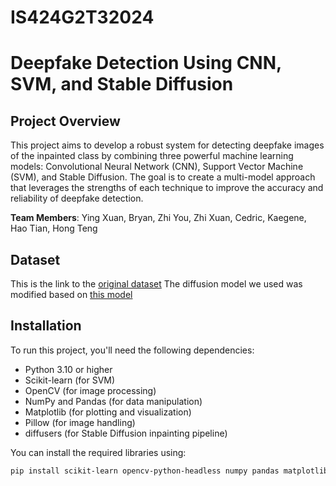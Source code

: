 # IS424G2T32024

# Deepfake Detection Using CNN, SVM, and Stable Diffusion

## Project Overview
This project aims to develop a robust system for detecting deepfake images of the inpainted class by combining three powerful machine learning models: Convolutional Neural Network (CNN), Support Vector Machine (SVM), and Stable Diffusion. The goal is to create a multi-model approach that leverages the strengths of each technique to improve the accuracy and reliability of deepfake detection.

**Team Members**: Ying Xuan, Bryan, Zhi You, Zhi Xuan, Cedric, Kaegene, Hao Tian, Hong Teng

## Dataset
This is the link to the [original dataset](https://www.kaggle.com/datasets/danielmao2019/deepfakeart?resource=download)
The diffusion model we used was modified based on [this model](https://huggingface.co/stabilityai/stable-diffusion-2-inpainting)

## Installation
To run this project, you'll need the following dependencies:

- Python 3.10 or higher
- Scikit-learn (for SVM)
- OpenCV (for image processing)
- NumPy and Pandas (for data manipulation)
- Matplotlib (for plotting and visualization)
- Pillow (for image handling)
- diffusers (for Stable Diffusion inpainting pipeline)

You can install the required libraries using:
```bash
pip install scikit-learn opencv-python-headless numpy pandas matplotlib pillow diffusers

